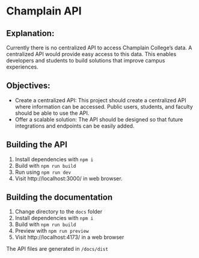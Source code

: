# Champlain API

## Explanation:
Currently there is no centralized API to access Champlain College’s data. A centralized API would provide easy access to this data. This enables developers and students to build solutions that improve campus experiences.


## Objectives: 
- Create a centralized API: This project should create a centralized API where information can be accessed. Public users, students, and faculty should be able to use the API.
- Offer a scalable solution: The API should be designed so that future integrations and endpoints can be easily added.

## Building the API
1. Install dependencies with `npm i`
2. Build with `npm run build`
3. Run using `npm run dev`
4. Visit http://localhost:3000/ in web browser.

## Building the documentation
1. Change directory to the `docs` folder
1. Install dependencies with `npm i`
1. Build with `npm run build`
1. Preview with `npm run preview`
1. Visit http://localhost:4173/ in a web browser

The API files are generated in `/docs/dist`